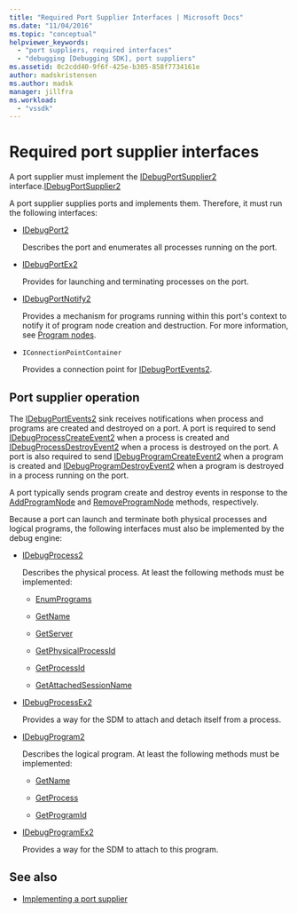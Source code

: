 ```yaml
---
title: "Required Port Supplier Interfaces | Microsoft Docs"
ms.date: "11/04/2016"
ms.topic: "conceptual"
helpviewer_keywords:
  - "port suppliers, required interfaces"
  - "debugging [Debugging SDK], port suppliers"
ms.assetid: 0c2cdd40-9f6f-425e-b305-858f7734161e
author: madskristensen
ms.author: madsk
manager: jillfra
ms.workload:
  - "vssdk"
---
```

# Required port supplier interfaces
A port supplier must implement the [IDebugPortSupplier2](../../extensibility/debugger/reference/idebugportsupplier2.md) interface.[IDebugPortSupplier2](../../extensibility/debugger/reference/idebugportsupplier2.md)

 A port supplier supplies ports and implements them. Therefore, it must run the following interfaces:

- [IDebugPort2](../../extensibility/debugger/reference/idebugport2.md)

     Describes the port and enumerates all processes running on the port.

- [IDebugPortEx2](../../extensibility/debugger/reference/idebugportex2.md)

     Provides for launching and terminating processes on the port.

- [IDebugPortNotify2](../../extensibility/debugger/reference/idebugportnotify2.md)

     Provides a mechanism for programs running within this port's context to notify it of program node creation and destruction. For more information, see [Program nodes](../../extensibility/debugger/program-nodes.md).

- `IConnectionPointContainer`

     Provides a connection point for [IDebugPortEvents2](../../extensibility/debugger/reference/idebugportevents2.md).

## Port supplier operation
 The [IDebugPortEvents2](../../extensibility/debugger/reference/idebugportevents2.md) sink receives notifications when process and programs are created and destroyed on a port. A port is required to send [IDebugProcessCreateEvent2](../../extensibility/debugger/reference/idebugprocesscreateevent2.md) when a process is created and [IDebugProcessDestroyEvent2](../../extensibility/debugger/reference/idebugprocessdestroyevent2.md) when a process is destroyed on the port. A port is also required to send [IDebugProgramCreateEvent2](../../extensibility/debugger/reference/idebugprogramcreateevent2.md) when a program is created and [IDebugProgramDestroyEvent2](../../extensibility/debugger/reference/idebugprogramdestroyevent2.md) when a program is destroyed in a process running on the port.

 A port typically sends program create and destroy events in response to the [AddProgramNode](../../extensibility/debugger/reference/idebugportnotify2-addprogramnode.md) and [RemoveProgramNode](../../extensibility/debugger/reference/idebugportnotify2-removeprogramnode.md) methods, respectively.

 Because a port can launch and terminate both physical processes and logical programs, the following interfaces must also be implemented by the debug engine:

- [IDebugProcess2](../../extensibility/debugger/reference/idebugprocess2.md)

     Describes the physical process. At least the following methods must be implemented:

    - [EnumPrograms](../../extensibility/debugger/reference/idebugprocess2-enumprograms.md)

    - [GetName](../../extensibility/debugger/reference/idebugprocess2-getname.md)

    - [GetServer](../../extensibility/debugger/reference/idebugprocess2-getserver.md)

    - [GetPhysicalProcessId](../../extensibility/debugger/reference/idebugprocess2-getphysicalprocessid.md)

    - [GetProcessId](../../extensibility/debugger/reference/idebugprocess2-getprocessid.md)

    - [GetAttachedSessionName](../../extensibility/debugger/reference/idebugprocess2-getattachedsessionname.md)

- [IDebugProcessEx2](../../extensibility/debugger/reference/idebugprocessex2.md)

     Provides a way for the SDM to attach and detach itself from a process.

- [IDebugProgram2](../../extensibility/debugger/reference/idebugprogram2.md)

     Describes the logical program. At least the following methods must be implemented:

    - [GetName](../../extensibility/debugger/reference/idebugprogram2-getname.md)

    - [GetProcess](../../extensibility/debugger/reference/idebugprogram2-getprocess.md)

    - [GetProgramId](../../extensibility/debugger/reference/idebugprogram2-getprogramid.md)

- [IDebugProgramEx2](../../extensibility/debugger/reference/idebugprogramex2.md)

     Provides a way for the SDM to attach to this program.

## See also
- [Implementing a port supplier](../../extensibility/debugger/implementing-a-port-supplier.md)